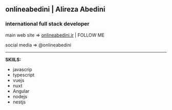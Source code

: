 ## onlineabedini **| Alireza Abedini**

### international full stack developer 

main web site => [onlineabedini.ir](onlineabedini.ir) | FOLLOW ME

social media => @onlineabedini

---

**SKIILS:**

*   javascrip
*   typescript
*   vuejs
*   nuxt
*   Angular
*   nodejs
*   nestjs
